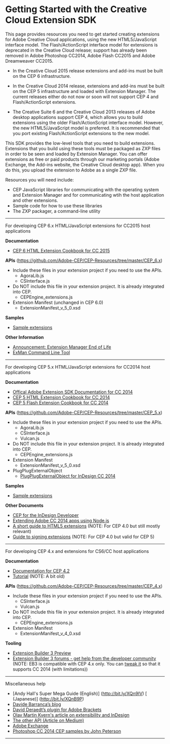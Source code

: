 Getting Started with the Creative Cloud Extension SDK
==============

This page provides resources you need to get started creating extensions for Adobe Creative Cloud applications, using the new HTML5/JavaScript interface model. The Flash/ActionScript interface model for extensions is deprecated in the Creative Cloud release; support has already been removed in Adobe Photoshop CC2014, Adobe Flash CC2015 and Adobe Dreamweaver CC2015.

* In the Creative Cloud 2015 release extensions and add-ins must be built on the CEP 6 infrastructure.

* In the Creative Cloud 2014 release, extensions and add-ins must be built on the CEP 5 infrastructure and loaded with Extension Manager. The current releases either do not now or soon will not support CEP 4 and Flash/ActionScript extensions.

* The Creative Suite 6 and the Creative Cloud 2013 releases of Adobe desktop applications support CEP 4, which allows you to build extensions using the older Flash/ActionScript interface model. However, the new HTML5/JavaScript model is preferred. It is recommended that you port existing Flash/ActionScript extensions to the new model.

This SDK provides the low-level tools that you need to build extensions. Extensions that you build using these tools must be packaged as ZXP files in order to be seen and loaded by Extension Manager. You can offer extensions as free or paid products through our marketing portals (Adobe Exchange, the Add-ins website, the Creative Cloud desktop app). When you do this, you upload the extension to Adobe as a single ZXP file. 

Resources you will need include:
* CEP JavaScript libraries for communicating  with the operating system and Extension Manager and for communicating wtih the host application and other extensions.
* Sample code for how to use these libraries
* The ZXP packager, a command-line utility

---

For developing CEP 6.x HTML/JavaScript extensions for CC2015 host applications

**Documentation**
* [CEP 6 HTML Extension Cookbook for CC 2015](https://github.com/Adobe-CEP/CEP-Resources/wiki/CEP-6-HTML-Extension-Cookbook-for-CC-2015)

**APIs** (https://github.com/Adobe-CEP/CEP-Resources/tree/master/CEP_6.x)
* Include these files in your extension project if you need to use the APIs.
  * AgoraLib.js
  * CSInterface.js
* Do NOT include this file in your extension project. It is already integrated into CEP.
  * CEPEngine_extensions.js
* Extension Manifest (unchanged in CEP 6.0)
  * ExtensionManifest_v_5_0.xsd

**Samples**
* [Sample extensions](https://github.com/Adobe-CEP/Samples)

**Other Information**
* [Announcement: Extension Manager End of Life](https://www.adobeexchange.com/resources/27)
* [ExMan Command Line Tool](https://www.adobeexchange.com/resources/28)

----

For developing CEP 5.x HTML/JavaScript extensions for CC2014 host applications

**Documentation**
* [Offical Adobe Extension SDK Documentation for CC 2014](http://adobe.ly/1rin38t)
* [CEP 5 HTML Extension Cookbook for CC 2014](https://github.com/Adobe-CEP/CEP-Resources/wiki/CEP-5-HTML-Extension-Cookbook-for-CC-2014)
* [CEP 5 Flash Extension Cookbook for CC 2014](https://github.com/Adobe-CEP/CEP-Resources/wiki/CEP-5-Flash-Extension-Cookbook-for-CC-2014)

**APIs** (https://github.com/Adobe-CEP/CEP-Resources/tree/master/CEP_5.x)
* Include these files in your extension project if you need to use the APIs.
  * AgoraLib.js
  * CSInterface.js
  * Vulcan.js
* Do NOT include this file in your extension project. It is already integrated into CEP.
  * CEPEngine_extensions.js
* Extension Manifest
  * ExtensionManifest_v_5_0.xsd
* PlugPlugExternalObject
  * [PlugPlugExternalObject for InDesign CC 2014](http://bit.ly/1qlnKOb)

**Samples**
* [Sample extensions](https://github.com/Adobe-CEP/Samples)

**Other Documents**
* [CEP for the InDesign Developer](http://adobe.ly/1xXkviH)
* [Extending Adobe CC 2014 apps using Node.js](http://bit.ly/1yAR0T9)
* [A short guide to HTML5 extensions](http://adobe.ly/Nk1EK7)
   (NOTE:  For CEP 4.0 but still mostly relevant)
* [Guide to signing extensions](http://adobe.ly/1oiS4FE)
   (NOTE:  For CEP 4.0 but valid for CEP 5)

----

For developing CEP 4.x and extensions for CS6/CC host applications

**Documentation**
* [Documentation for CEP 4.2](http://adobe.ly/1cWBggl)
* [Tutorial](http://bit.ly/1nNLqH4)
   (NOTE: A bit old)

**APIs** (https://github.com/Adobe-CEP/CEP-Resources/tree/master/CEP_4.x)
* Include these files in your extension project if you need to use the APIs.
  * CSInterface.js
  * Vulcan.js
* Do NOT include this file in your extension project. It is already integrated into CEP.
  * CEPEngine_extensions.js
* Extension Manifest
  * ExtensionManifest_v_4_0.xsd

**Tooling**
* [Extension Builder 3 Preview](http://adobe.ly/1pho2QU)
* [Extension Builder 3 forums - get help from the developer community](http://adobe.ly/1mgZ2xe)
   (NOTE: EB3 is compatible with CEP 4.x only. You can [tweak it](http://adobe.ly/1v3wgiq) so that it supports CC 2014 (with limitations))

----

Miscellaneous help
* [Andy Hall's Super Mega Guide (English)] (http://bit.ly/XQn9IV) [ (Japanese)] (http://bit.ly/XQnB9P) 
* [Davide Barranca’s blog](http://bit.ly/Nk1Mta)
* [David Deraedt’s plugin for Adobe Brackets](http://bit.ly/QKWWYL)
* [Olav Martin Kvern's article on extensibility and InDesign](http://bit.ly/1zEa9Ef)
* [The other API (Article on Medium)](http://bit.ly/1hIFZay)
* [Adobe Exchange](http://bit.ly/1mHVksI)
* [Photoshop CC 2014 CEP samples by John Peterson](http://bit.ly/1nGAWYN)

----



